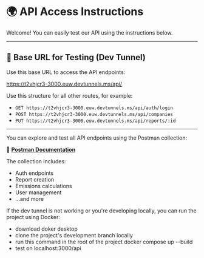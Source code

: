 # 🌍 API Access Instructions

Welcome! You can easily test our API using the instructions below.

---

## 🔗 Base URL for Testing (Dev Tunnel)

Use this base URL to access the API endpoints:

https://t2vhjcr3-3000.euw.devtunnels.ms/api/

Use this structure for all other routes, for example:

- `GET https://t2vhjcr3-3000.euw.devtunnels.ms/api/auth/login`
- `POST https://t2vhjcr3-3000.euw.devtunnels.ms/api/companies`
- `PUT https://t2vhjcr3-3000.euw.devtunnels.ms/api/reports/:id`

---

You can explore and test all API endpoints using the Postman collection:

🔗 **[Postman Documentation](https://red-rocket-605791.postman.co/workspace/97f0c804-5c6a-46f2-83e9-cf2a1c1fdb16/collection/32762412-77049098-6cdf-4ce6-9884-f4071c14c611)**

The collection includes:

- Auth endpoints
- Report creation
- Emissions calculations
- User management
- ...and more

If the dev tunnel is not working or you're developing locally, you can run the project using Docker:

- download doker desktop
- clone the project's development branch locally
- run this command in the root of the project
  docker compose up --build
- test on localhost:3000/api

